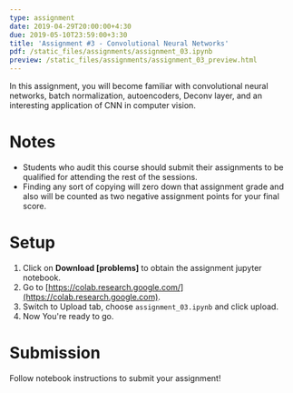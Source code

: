 ```yaml
---
type: assignment
date: 2019-04-29T20:00:00+4:30
due: 2019-05-10T23:59:00+3:30
title: 'Assignment #3 - Convolutional Neural Networks'
pdf: /static_files/assignments/assignment_03.ipynb
preview: /static_files/assignments/assignment_03_preview.html
---
```

In this assignment, you will become familiar with convolutional neural networks, batch normalization, autoencoders, Deconv layer, and an interesting application of CNN in computer vision.

# Notes
- Students who audit this course should submit their assignments to be qualified for attending the rest of the sessions.
- Finding any sort of copying will zero down that assignment grade and also will be counted as two negative assignment points for your final score.

# Setup
1. Click on **Download [problems]** to obtain the assignment jupyter notebook.
2. Go to [https://colab.research.google.com/](https://colab.research.google.com).
3. Switch to Upload tab, choose `assignment_03.ipynb` and click upload.
4. Now You're ready to go.


# Submission
Follow notebook instructions to submit your assignment!